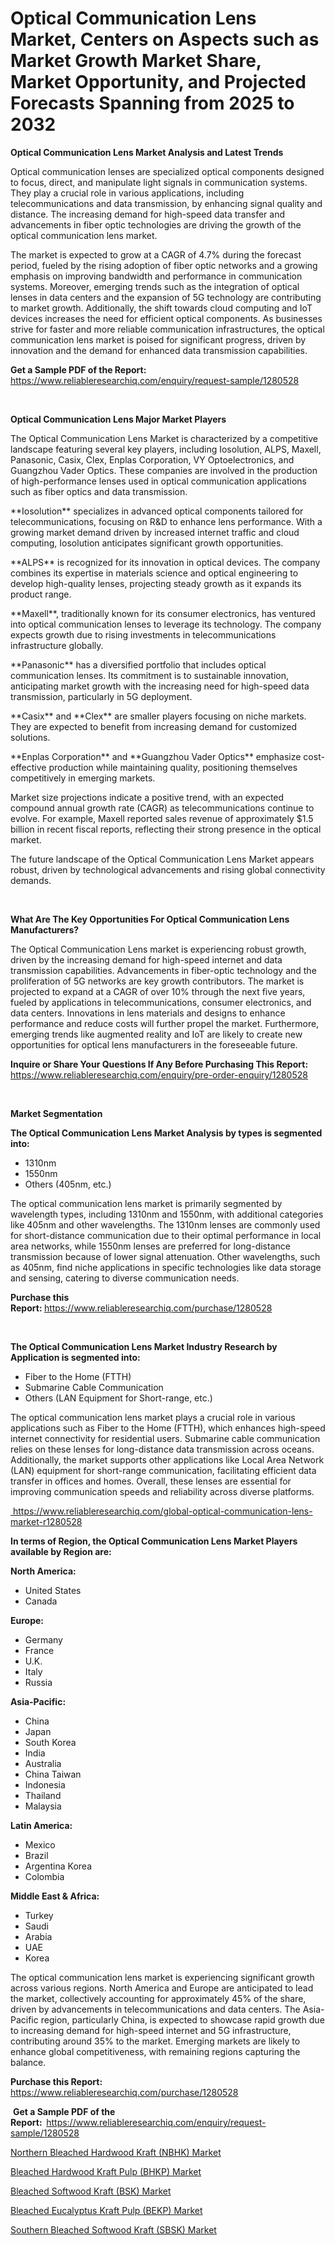 <p><h1>Optical Communication Lens Market, Centers on Aspects such as Market Growth Market Share, Market Opportunity, and Projected Forecasts Spanning from 2025 to 2032</h1></p><p><strong>Optical Communication Lens Market Analysis and Latest Trends</strong></p>
<p><p>Optical communication lenses are specialized optical components designed to focus, direct, and manipulate light signals in communication systems. They play a crucial role in various applications, including telecommunications and data transmission, by enhancing signal quality and distance. The increasing demand for high-speed data transfer and advancements in fiber optic technologies are driving the growth of the optical communication lens market.</p><p>The market is expected to grow at a CAGR of 4.7% during the forecast period, fueled by the rising adoption of fiber optic networks and a growing emphasis on improving bandwidth and performance in communication systems. Moreover, emerging trends such as the integration of optical lenses in data centers and the expansion of 5G technology are contributing to market growth. Additionally, the shift towards cloud computing and IoT devices increases the need for efficient optical components. As businesses strive for faster and more reliable communication infrastructures, the optical communication lens market is poised for significant progress, driven by innovation and the demand for enhanced data transmission capabilities.</p></p>
<p><strong>Get a Sample PDF of the Report:&nbsp;</strong> <a href="https://www.reliableresearchiq.com/enquiry/request-sample/1280528?utm_campaign=99&utm_medium=2&utm_source=Github&utm_content=ia&utm_term=24032025&utm_id=optical-communication-lens">https://www.reliableresearchiq.com/enquiry/request-sample/1280528</a></p>
<p>&nbsp;</p>
<p><strong>Optical Communication Lens Major Market Players</strong></p>
<p><p>The Optical Communication Lens Market is characterized by a competitive landscape featuring several key players, including Iosolution, ALPS, Maxell, Panasonic, Casix, Clex, Enplas Corporation, VY Optoelectronics, and Guangzhou Vader Optics. These companies are involved in the production of high-performance lenses used in optical communication applications such as fiber optics and data transmission.</p><p>**Iosolution** specializes in advanced optical components tailored for telecommunications, focusing on R&D to enhance lens performance. With a growing market demand driven by increased internet traffic and cloud computing, Iosolution anticipates significant growth opportunities. </p><p>**ALPS** is recognized for its innovation in optical devices. The company combines its expertise in materials science and optical engineering to develop high-quality lenses, projecting steady growth as it expands its product range.</p><p>**Maxell**, traditionally known for its consumer electronics, has ventured into optical communication lenses to leverage its technology. The company expects growth due to rising investments in telecommunications infrastructure globally.</p><p>**Panasonic** has a diversified portfolio that includes optical communication lenses. Its commitment is to sustainable innovation, anticipating market growth with the increasing need for high-speed data transmission, particularly in 5G deployment.</p><p>**Casix** and **Clex** are smaller players focusing on niche markets. They are expected to benefit from increasing demand for customized solutions.</p><p>**Enplas Corporation** and **Guangzhou Vader Optics** emphasize cost-effective production while maintaining quality, positioning themselves competitively in emerging markets.</p><p>Market size projections indicate a positive trend, with an expected compound annual growth rate (CAGR) as telecommunications continue to evolve. For example, Maxell reported sales revenue of approximately $1.5 billion in recent fiscal reports, reflecting their strong presence in the optical market.</p><p>The future landscape of the Optical Communication Lens Market appears robust, driven by technological advancements and rising global connectivity demands.</p></p>
<p>&nbsp;</p>
<p><strong>What Are The Key Opportunities For Optical Communication Lens Manufacturers?</strong></p>
<p><p>The Optical Communication Lens market is experiencing robust growth, driven by the increasing demand for high-speed internet and data transmission capabilities. Advancements in fiber-optic technology and the proliferation of 5G networks are key growth contributors. The market is projected to expand at a CAGR of over 10% through the next five years, fueled by applications in telecommunications, consumer electronics, and data centers. Innovations in lens materials and designs to enhance performance and reduce costs will further propel the market. Furthermore, emerging trends like augmented reality and IoT are likely to create new opportunities for optical lens manufacturers in the foreseeable future.</p></p>
<p><strong>Inquire or Share Your Questions If Any Before Purchasing This Report:</strong> <a href="https://www.reliableresearchiq.com/enquiry/pre-order-enquiry/1280528?utm_campaign=99&utm_medium=2&utm_source=Github&utm_content=ia&utm_term=24032025&utm_id=optical-communication-lens">https://www.reliableresearchiq.com/enquiry/pre-order-enquiry/1280528</a></p>
<p>&nbsp;</p>
<p><strong>Market Segmentation</strong></p>
<p><strong>The Optical Communication Lens Market Analysis by types is segmented into:</strong></p>
<p><ul><li>1310nm</li><li>1550nm</li><li>Others (405nm, etc.)</li></ul></p>
<p><p>The optical communication lens market is primarily segmented by wavelength types, including 1310nm and 1550nm, with additional categories like 405nm and other wavelengths. The 1310nm lenses are commonly used for short-distance communication due to their optimal performance in local area networks, while 1550nm lenses are preferred for long-distance transmission because of lower signal attenuation. Other wavelengths, such as 405nm, find niche applications in specific technologies like data storage and sensing, catering to diverse communication needs.</p></p>
<p><strong>Purchase this Report:&nbsp;</strong><a href="https://www.reliableresearchiq.com/purchase/1280528?utm_campaign=99&utm_medium=2&utm_source=Github&utm_content=ia&utm_term=24032025&utm_id=optical-communication-lens">https://www.reliableresearchiq.com/purchase/1280528</a></p>
<p>&nbsp;</p>
<p><strong>The Optical Communication Lens Market Industry Research by Application is segmented into:</strong></p>
<p><ul><li>Fiber to the Home (FTTH)</li><li>Submarine Cable Communication</li><li>Others (LAN Equipment for Short-range, etc.)</li></ul></p>
<p><p>The optical communication lens market plays a crucial role in various applications such as Fiber to the Home (FTTH), which enhances high-speed internet connectivity for residential users. Submarine cable communication relies on these lenses for long-distance data transmission across oceans. Additionally, the market supports other applications like Local Area Network (LAN) equipment for short-range communication, facilitating efficient data transfer in offices and homes. Overall, these lenses are essential for improving communication speeds and reliability across diverse platforms.</p></p>
<p><a href="https://www.reliableresearchiq.com/global-optical-communication-lens-market-r1280528?utm_campaign=99&utm_medium=2&utm_source=Github&utm_content=ia&utm_term=24032025&utm_id=optical-communication-lens">&nbsp;https://www.reliableresearchiq.com/global-optical-communication-lens-market-r1280528</a></p>
<p><strong>In terms of Region, the Optical Communication Lens Market Players available by Region are:</strong></p>
<p>
    <p> <strong> North America: </strong>
        <ul>
            <li>United States</li>
            <li>Canada</li>
        </ul>
        </p> 
    <p> <strong> Europe: </strong>
        <ul>
            <li>Germany</li>
            <li>France</li>
            <li>U.K.</li>
            <li>Italy</li>
            <li>Russia</li>
        </ul>
        </p> 
    <p> <strong> Asia-Pacific: </strong>
        <ul>
            <li>China</li>
            <li>Japan</li>
            <li>South Korea</li>
            <li>India</li>
            <li>Australia</li>
            <li>China Taiwan</li>
            <li>Indonesia</li>
            <li>Thailand</li>
            <li>Malaysia</li>
        </ul>
        </p> 
    <p> <strong> Latin America: </strong>
        <ul>
            <li>Mexico</li>
            <li>Brazil</li>
            <li>Argentina Korea</li>
            <li>Colombia</li>
        </ul>
        </p> 
    <p> <strong> Middle East & Africa: </strong>
        <ul>
            <li>Turkey</li>
            <li>Saudi</li>
            <li>Arabia</li>
            <li>UAE</li>
            <li>Korea</li>
        </ul>
    </p>
    </p>
<p><p>The optical communication lens market is experiencing significant growth across various regions. North America and Europe are anticipated to lead the market, collectively accounting for approximately 45% of the share, driven by advancements in telecommunications and data centers. The Asia-Pacific region, particularly China, is expected to showcase rapid growth due to increasing demand for high-speed internet and 5G infrastructure, contributing around 35% to the market. Emerging markets are likely to enhance global competitiveness, with remaining regions capturing the balance.</p></p>
<p><strong>Purchase this Report: </strong><a href="https://www.reliableresearchiq.com/purchase/1280528?utm_campaign=99&utm_medium=2&utm_source=Github&utm_content=ia&utm_term=24032025&utm_id=optical-communication-lens">https://www.reliableresearchiq.com/purchase/1280528</a></p>
<p>&nbsp;<strong>Get a Sample PDF of the Report:&nbsp;&nbsp;</strong><a href="https://www.reliableresearchiq.com/enquiry/request-sample/1280528?utm_campaign=99&utm_medium=2&utm_source=Github&utm_content=ia&utm_term=24032025&utm_id=optical-communication-lens">https://www.reliableresearchiq.com/enquiry/request-sample/1280528</a></p>
<p><strong></strong></p>
<p><p><a href="https://github.com/eimutelufta/Market-Research-Report-List-1/blob/main/northern-bleached-hardwood-kraft-nbhk-market.md?utm_campaign=99&utm_medium=2&utm_source=Github&utm_content=ia&utm_term=24032025&utm_id=optical-communication-lens">Northern Bleached Hardwood Kraft (NBHK) Market</a></p><p><a href="https://github.com/onutsheinz/Market-Research-Report-List-1/blob/main/bleached-hardwood-kraft-pulp-bhkp-market.md?utm_campaign=99&utm_medium=2&utm_source=Github&utm_content=ia&utm_term=24032025&utm_id=optical-communication-lens">Bleached Hardwood Kraft Pulp (BHKP) Market</a></p><p><a href="https://github.com/saqafidrahea/Market-Research-Report-List-1/blob/main/bleached-softwood-kraft-bsk-market.md?utm_campaign=99&utm_medium=2&utm_source=Github&utm_content=ia&utm_term=24032025&utm_id=optical-communication-lens">Bleached Softwood Kraft (BSK) Market</a></p><p><a href="https://github.com/atawanyeze/Market-Research-Report-List-1/blob/main/bleached-eucalyptus-kraft-pulp-bekp-market.md?utm_campaign=99&utm_medium=2&utm_source=Github&utm_content=ia&utm_term=24032025&utm_id=optical-communication-lens">Bleached Eucalyptus Kraft Pulp (BEKP) Market</a></p><p><a href="https://github.com/afghatakito29/Market-Research-Report-List-1/blob/main/southern-bleached-softwood-kraft-sbsk-market.md?utm_campaign=99&utm_medium=2&utm_source=Github&utm_content=ia&utm_term=24032025&utm_id=optical-communication-lens">Southern Bleached Softwood Kraft (SBSK) Market</a></p></p>